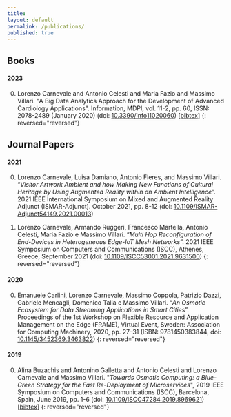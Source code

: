 ```yaml
---
title:
layout: default
permalink: /publications/
published: true
---
```


## Books

#### 2023
0. Lorenzo Carnevale and Antonio Celesti and Maria Fazio and Massimo Villari. "A Big Data Analytics Approach for the Development of Advanced Cardiology Applications". Information, MDPI, vol. 11-2, pp. 60, ISSN: 2078-2489 (January 2020) (doi: [10.3390/info11020060](http://doi.org/10.3390/info11020060)) [[bibtex](https://github.com/lcarnevale/publications/blob/main/bibtex/202001-paper-journal-mdpi-information.bib)]
{: reversed="reversed"}


## Journal Papers

#### 2021
0. Lorenzo Carnevale, Luisa Damiano, Antonio Fleres, and Massimo Villari. “*Visitor Artwork Ambient and how Making New Functions of Cultural Heritage by Using Augmented Reality within an Ambient Intelligence*”. 2021 IEEE International Symposium on Mixed and Augmented Reality Adjunct (ISMAR-Adjunct). October 2021, pp. 8-12 (doi: [10.1109/ISMAR-Adjunct54149.2021.00013](https://doi.org/10.1109/ISMAR-Adjunct54149.2021.00013))

0. Lorenzo Carnevale, Armando Ruggeri, Francesco Martella, Antonio Celesti, Maria Fazio e Massimo Villari. “*Multi Hop Reconfiguration of End-Devices in Heterogeneous Edge-IoT Mesh Networks*”. 2021 IEEE Symposium on Computers and Communications (ISCC), Athenes, Greece, September 2021 (doi: [10.1109/ISCC53001.2021.9631500](https://doi.org/10.1109/ISCC53001.2021.9631500))
{: reversed="reversed"}

#### 2020
0. Emanuele Carlini, Lorenzo Carnevale, Massimo Coppola, Patrizio Dazzi, Gabriele Mencagli, Domenico Talia e Massimo Villari. “*An Osmotic Ecosystem for Data Streaming Applications in Smart Cities*”. Proceedings of the 1st Workshop on Flexible Resource and Application Management on the Edge (FRAME), Virtual Event, Sweden: Association for Computing Machinery, 2020, pp. 27–31 (ISBN: 9781450383844, doi: [10.1145/3452369.3463822](https://doi.org/10.1145/3452369.3463822))
{: reversed="reversed"}

#### 2019
0. Alina Buzachis and Antonino Galletta and Antonio Celesti and Lorenzo Carnevale and Massimo Villari. "*Towards Osmotic Computing: a Blue-Green Strategy for the Fast Re-Deployment of Microservices*", 2019 IEEE Symposium on Computers and Communications (ISCC), Barcelona, Spain, June 2019, pp. 1-6 (doi: [10.1109/ISCC47284.2019.8969621](https://doi.org/10.1109/ISCC47284.2019.8969621)) [[bibtex](https://github.com/lcarnevale/publications/blob/main/bibtex/201906-paper-conference-ieee-iscc.bib)]
{: reversed="reversed"}


